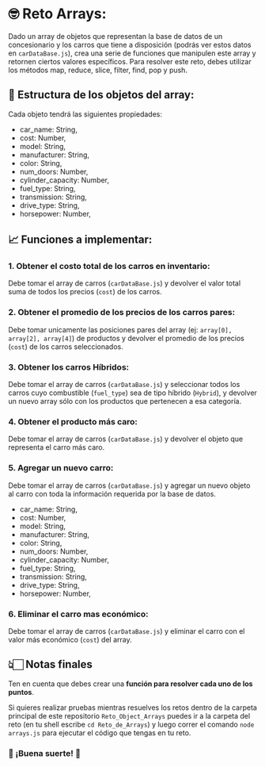 # 🤓 Reto Arrays:

Dado un array de objetos que representan la base de datos de un concesionario y los carros que tiene a disposición (podrás ver estos datos en `carDataBase.js`), crea una serie de funciones que manipulen este array y retornen ciertos valores específicos. Para resolver este reto, debes utilizar los métodos map, reduce, slice, filter, find, pop y push.

## 💾 Estructura de los objetos del array:

Cada objeto tendrá las siguientes propiedades:

- car_name: String,
- cost: Number,
- model: String,
- manufacturer: String,
- color: String,
- num_doors: Number,
- cylinder_capacity: Number,
- fuel_type: String,
- transmission: String,
- drive_type: String,
- horsepower: Number,

## 📈 Funciones a implementar:

### 1. Obtener el costo total de los carros en inventario:

Debe tomar el array de carros (`carDataBase.js`) y devolver el valor total suma de todos los precios (`cost`) de los carros.

### 2. Obtener el promedio de los precios de los carros pares:

Debe tomar unicamente las posiciones pares del array (ej: `array[0], array[2], array[4]`) de productos y devolver el promedio de los precios (`cost`) de los carros seleccionados.

### 3. Obtener los carros Híbridos:

Debe tomar el array de carros (`carDataBase.js`) y seleccionar todos los carros cuyo combustible (`fuel_type`) sea de tipo híbrido (`Hybrid`), y devolver un nuevo array sólo con los productos que pertenecen a esa categoría.

### 4. Obtener el producto más caro:

Debe tomar el array de carros (`carDataBase.js`) y devolver el objeto que representa el carro más caro.

### 5. Agregar un nuevo carro:

Debe tomar el array de carros (`carDataBase.js`) y agregar un nuevo objeto al carro con toda la información requerida por la base de datos.

- car_name: String,
- cost: Number,
- model: String,
- manufacturer: String,
- color: String,
- num_doors: Number,
- cylinder_capacity: Number,
- fuel_type: String,
- transmission: String,
- drive_type: String,
- horsepower: Number,

### 6. Eliminar el carro mas económico:

Debe tomar el array de carros (`carDataBase.js`) y eliminar el carro con el valor más económico (`cost`) del array.

## 👆🏻 Notas finales

Ten en cuenta que debes crear una **función para resolver cada uno de los puntos**.

Si quieres realizar pruebas mientras resuelves los retos dentro de la carpeta principal de este repositorio `Reto_Object_Arrays` puedes ir a la carpeta del reto (en tu shell escribe `cd Reto_de_Arrays`) y luego correr el comando `node arrays.js` para ejecutar el código que tengas en tu reto.

### 🥳 ¡Buena suerte! 🥳

